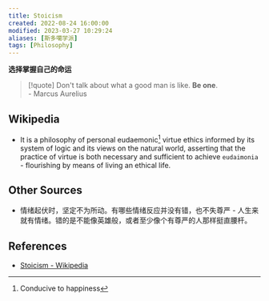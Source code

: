 ```yaml
---
title: Stoicism
created: 2022-08-24 16:00:00
modified: 2023-03-27 10:29:24
aliases: [斯多噶学派]
tags: [Philosophy]
---
```


**选择掌握自己的命运**

> [!quote]
> Don't talk about what a good man is like. **Be one**.  
> \- Marcus Aurelius

## Wikipedia

- It is a philosophy of personal eudaemonic[^1] virtue ethics informed by its system of logic and its views on the natural world, asserting that the practice of virtue is both necessary and sufficient to achieve `eudaimonia` - flourishing by means of living an ethical life.

## Other Sources

- 情绪起伏时，坚定不为所动。有哪些情绪反应并没有错，也不失尊严 - 人生来就有情绪。错的是不能像英雄般，或者至少像个有尊严的人那样挺直腰杆。

## References

- [Stoicism - Wikipedia](https://en.wikipedia.org/wiki/Stoicism)

[^1]: Conducive to happiness
